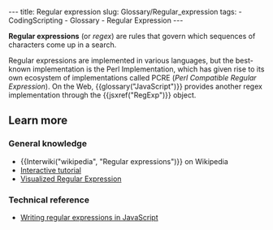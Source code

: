 --- title: Regular expression slug: Glossary/Regular\_expression tags: - CodingScripting - Glossary - Regular Expression ---

**Regular expressions** (or *regex*) are rules that govern which sequences of characters come up in a search.

Regular expressions are implemented in various languages, but the best-known implementation is the Perl Implementation, which has given rise to its own ecosystem of implementations called PCRE (*Perl Compatible Regular Expression*). On the Web, {{glossary("JavaScript")}} provides another regex implementation through the {{jsxref("RegExp")}} object.

Learn more
----------

### General knowledge

-   {{Interwiki("wikipedia", "Regular expressions")}} on Wikipedia
-   [Interactive tutorial](https://regexone.com/)
-   [Visualized Regular Expression](https://regexper.com/)

### Technical reference

-   [Writing regular expressions in JavaScript](/en-US/docs/Web/JavaScript/Guide/Regular_Expressions)
